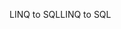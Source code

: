 <span data-ttu-id="62a87-101">LINQ to SQL</span><span class="sxs-lookup"><span data-stu-id="62a87-101">LINQ to SQL</span></span>